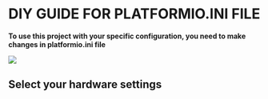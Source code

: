 # DIY GUIDE FOR PLATFORMIO.INI FILE

**To use this project with your specific configuration, you need to make changes in platformio.ini file**

![](https://i.imgur.com/9EmR158.png)



## Select your hardware settings

